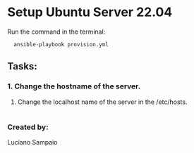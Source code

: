 # Setup Ubuntu Server 22.04

Run the command in the terminal:
```bash
  ansible-playbook provision.yml
```

## Tasks:

### 1. Change the hostname of the server.
  1. Change the localhost name of the server in the /etc/hosts.

#
### Created by:

Luciano Sampaio
